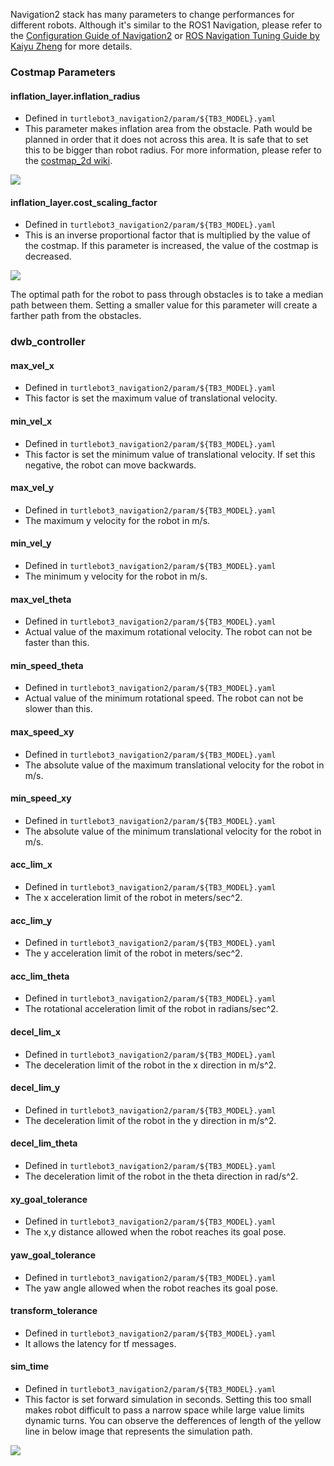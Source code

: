 
Navigation2 stack has many parameters to change performances for different robots. Although it's similar to the ROS1 Navigation, please refer to the [Configuration Guide of Navigation2](https://navigation.ros.org/configuration/index.html) or [ROS Navigation Tuning Guide by Kaiyu Zheng](http://kaiyuzheng.me/documents/navguide.pdf) for more details.

### Costmap Parameters
  
#### inflation_layer.inflation_radius
- Defined in `turtlebot3_navigation2/param/${TB3_MODEL}.yaml`
- This parameter makes inflation area from the obstacle. Path would be planned in order that it does not across this area. It is safe that to set this to be bigger than robot radius. For more information, please refer to the [costmap_2d wiki](http://wiki.ros.org/costmap_2d#Inflation).

![](/assets/images/platform/turtlebot3/navigation/tuning_inflation_radius.png)

#### inflation_layer.cost_scaling_factor 
- Defined in `turtlebot3_navigation2/param/${TB3_MODEL}.yaml`
- This is an inverse proportional factor that is multiplied by the value of the costmap. If this parameter is increased, the value of the costmap is decreased. 

![](/assets/images/platform/turtlebot3/navigation/tuning_cost_scaling_factor.png)

  The optimal path for the robot to pass through obstacles is to take a median path between them. Setting a smaller value for this parameter will create a farther path from the obstacles.

### dwb_controller 
  
#### max_vel_x 
- Defined in `turtlebot3_navigation2/param/${TB3_MODEL}.yaml`
- This factor is set the maximum value of translational velocity. 

#### min_vel_x 
- Defined in `turtlebot3_navigation2/param/${TB3_MODEL}.yaml`
- This factor is set the minimum value of translational velocity. If set this negative, the robot can move backwards.

#### max_vel_y
- Defined in `turtlebot3_navigation2/param/${TB3_MODEL}.yaml`
- The maximum y velocity for the robot in m/s.

#### min_vel_y
- Defined in `turtlebot3_navigation2/param/${TB3_MODEL}.yaml`
- The minimum y velocity for the robot in m/s.  
  
#### max_vel_theta  
- Defined in `turtlebot3_navigation2/param/${TB3_MODEL}.yaml`
- Actual value of the maximum rotational velocity. The robot can not be faster than this.

#### min_speed_theta
- Defined in `turtlebot3_navigation2/param/${TB3_MODEL}.yaml`
- Actual value of the minimum rotational speed. The robot can not be slower than this.

#### max_speed_xy
- Defined in `turtlebot3_navigation2/param/${TB3_MODEL}.yaml`
- The absolute value of the maximum translational velocity for the robot in m/s.

#### min_speed_xy
- Defined in `turtlebot3_navigation2/param/${TB3_MODEL}.yaml`
- The absolute value of the minimum translational velocity for the robot in m/s.  
   
#### acc_lim_x
- Defined in `turtlebot3_navigation2/param/${TB3_MODEL}.yaml`
- The x acceleration limit of the robot in meters/sec^2.

#### acc_lim_y
- Defined in `turtlebot3_navigation2/param/${TB3_MODEL}.yaml`
- The y acceleration limit of the robot in meters/sec^2.

#### acc_lim_theta
- Defined in `turtlebot3_navigation2/param/${TB3_MODEL}.yaml`
- The rotational acceleration limit of the robot in radians/sec^2.

#### decel_lim_x
- Defined in `turtlebot3_navigation2/param/${TB3_MODEL}.yaml`
- The deceleration limit of the robot in the x direction in m/s^2.

#### decel_lim_y
- Defined in `turtlebot3_navigation2/param/${TB3_MODEL}.yaml`
- The deceleration limit of the robot in the y direction in m/s^2.

#### decel_lim_theta
- Defined in `turtlebot3_navigation2/param/${TB3_MODEL}.yaml`
- The deceleration limit of the robot in the theta direction in rad/s^2.

#### xy_goal_tolerance
- Defined in `turtlebot3_navigation2/param/${TB3_MODEL}.yaml`
- The x,y distance allowed when the robot reaches its goal pose.

#### yaw_goal_tolerance
- Defined in `turtlebot3_navigation2/param/${TB3_MODEL}.yaml`
- The yaw angle allowed when the robot reaches its goal pose.

#### transform_tolerance
- Defined in `turtlebot3_navigation2/param/${TB3_MODEL}.yaml`
- It allows the latency for tf messages.
  
#### sim_time
- Defined in `turtlebot3_navigation2/param/${TB3_MODEL}.yaml`
- This factor is set forward simulation in seconds. Setting this too small makes robot difficult to pass a narrow space while large value limits dynamic turns. You can observe the defferences of length of the yellow line in below image that represents the simulation path.

![](/assets/images/platform/turtlebot3/navigation/tuning_sim_time.png)  
    
[Basic Navigation Tuning Guide (ROS Wiki)]: http://wiki.ros.org/navigation/Tutorials/Navigation%20Tuning%20Guide
[nav2]: https://navigation.ros.org/
